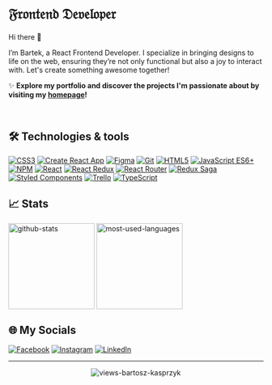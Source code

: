 <div>
    <h1>𝔉𝔯𝔬𝔫𝔱𝔢𝔫𝔡 𝔇𝔢𝔳𝔢𝔩𝔬𝔭𝔢𝔯</h1>
</div>

Hi there 👋

I’m Bartek, a React Frontend Developer. I specialize in bringing designs to life on the web, ensuring they’re not only functional but also a joy to interact with. Let's create something awesome together!

✨ **Explore my portfolio and discover the projects I'm passionate about by visiting my [homepage](https://bartosz-kasprzyk.github.io/homepage/)!**

<br/>

## 🛠 Technologies & tools

[![CSS3](https://img.shields.io/badge/CSS3-1572B6.svg?style=for-the-badge&logo=css3&logoColor=white)](https://developer.mozilla.org/en-US/docs/Web/CSS)
[![Create React App](https://img.shields.io/badge/Create_React_App-09D3AC.svg?style=for-the-badge&logo=create-react-app&logoColor=white)](https://create-react-app.dev)
[![Figma](https://img.shields.io/badge/Figma-69D3AC.svg?style=for-the-badge&logo=figma&logoColor=white)](https://www.figma.com)
[![Git](https://img.shields.io/badge/Git-F05032.svg?style=for-the-badge&logo=git&logoColor=white)](https://git-scm.com)
[![HTML5](https://img.shields.io/badge/HTML5-E34F26.svg?style=for-the-badge&logo=html5&logoColor=white)](https://developer.mozilla.org/en-US/docs/Web/Guide/HTML/HTML5)
[![JavaScript ES6+](https://img.shields.io/badge/JavaScript_ES6+-F7DF1E.svg?style=for-the-badge&logo=javascript&logoColor=black)](https://developer.mozilla.org/en-US/docs/Web/JavaScript)
[![NPM](https://img.shields.io/badge/NPM-CB3837.svg?style=for-the-badge&logo=npm&logoColor=white)](https://www.npmjs.com)
[![React](https://camo.githubusercontent.com/31b08faa61951179c95f91d42f8ce1b56012e80fa6e269d23221031d1b13fd0d/68747470733a2f2f696d672e736869656c64732e696f2f62616467652f52656163742d3631444146422e7376673f7374796c653d666f722d7468652d6261646765266c6f676f3d5265616374266c6f676f436f6c6f723d626c61636b)](https://reactjs.org)
[![React Redux](https://img.shields.io/badge/React_Redux-764ABC.svg?style=for-the-badge&logo=redux&logoColor=white)](https://react-redux.js.org)
[![React Router](https://img.shields.io/badge/React_Router-CA4245.svg?style=for-the-badge&logo=react-router&logoColor=white)](https://reactrouter.com)
[![Redux Saga](https://img.shields.io/badge/Redux_Saga-999999.svg?style=for-the-badge&logo=redux-saga&logoColor=white)](https://redux-saga.js.org)
[![Styled Components](https://img.shields.io/badge/Styled_Components-DB7093.svg?style=for-the-badge&logo=styled-components&logoColor=white)](https://styled-components.com)
[![Trello](https://img.shields.io/badge/Trello-0079BF.svg?style=for-the-badge&logo=trello&logoColor=white)](https://trello.com)
[![TypeScript](https://img.shields.io/badge/TypeScript-3178C6.svg?style=for-the-badge&logo=typescript&logoColor=white)](https://www.typescriptlang.org)

## 📈 Stats

<p>
  <img height=170 align="center" src="https://github-readme-stats.vercel.app/api?username=bartosz-kasprzyk&show_icons=true&theme=synthwave&rank_icon=github" alt="github-stats" />
  <img height=170 align="center" src="https://github-readme-stats.vercel.app/api/top-langs/?username=bartosz-kasprzyk&theme=synthwave&hide_border=false&include_all_commits=true&count_private=true&layout=compact" alt="most-used-languages" />
</p>


## 🌐 My Socials

[![Facebook](https://img.shields.io/badge/Facebook-1877F2.svg?style=for-the-badge&logo=facebook&logoColor=white)](https://www.facebook.com/bartek.kasprzyk.967)
[![Instagram](https://img.shields.io/badge/Instagram-E4405F.svg?style=for-the-badge&logo=instagram&logoColor=white)](https://www.instagram.com/delta.boye/)
[![LinkedIn](https://img.shields.io/badge/LinkedIn-0077B5.svg?style=for-the-badge&logo=linkedin&logoColor=white)](https://www.linkedin.com/in/bartosz-kasprzyk/)

---

<p align="center">
  <img src="https://komarev.com/ghpvc/?username=bartosz-kasprzyk&label=Profile_views&color=A630B0&style=plastic&style=for-the-badge" alt="views-bartosz-kasprzyk" />
</p>
